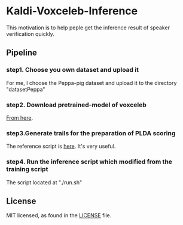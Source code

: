 # Kaldi-Voxceleb-Inference

This motivation is to help peple get the inference result of speaker verification quickly.



## Pipeline

### step1. Choose you own dataset and upload it

For me, I choose the Peppa-pig dataset and upload it to the directory "datasetPeppa"

### step2. Download pretrained-model of voxceleb

[From here](https://github.com/a-nagrani/VGGVox).

### step3.Generate trails for the preparation of PLDA scoring

The reference script is [here](https://github.com/kaldi-asr/kaldi/blob/master/egs/aishell/v1/local/produce_trials.py). It's very useful.

### step4. Run the inference script which modified from the training script

The script located at "./run.sh"



## License

MIT licensed, as found in the [LICENSE](https://github.com/Johnzdh/Kaldi-Voxceleb-Inference/blob/master/LICENSE) file.